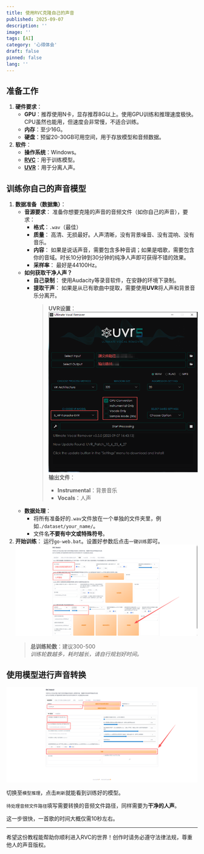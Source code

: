 ```yaml
---
title: 使用RVC克隆自己的声音
published: 2025-09-07
description: ''
image: ''
tags: [AI]
category: '心得体会'
draft: false
pinned: false
lang: ''
---
```


## 准备工作

1. **硬件要求**：
   - **GPU**：推荐使用N卡，显存推荐8G以上。使用GPU训练和推理速度极快。CPU虽然也能用，但速度会非常慢，不适合训练。
   - **内存**：至少16G。
   - **硬盘**：预留20-30GB可用空间，用于存放模型和音频数据。
2. **软件**：
   - **操作系统**：Windows。
   - [**RVC**](https://github.com/RVC-Project/Retrieval-based-Voice-Conversion-WebUI)：用于训练模型。
   - [**UVR**](https://github.com/Anjok07/ultimatevocalremovergui)：用于分离人声。

## 训练你自己的声音模型

1. **数据准备（数据集）**：
   - **音源要求**： 准备你想要克隆的声音的音频文件（如你自己的声音），要求：
     - **格式**：`.wav`（最佳）
     - **质量**： 高清、无损最好。人声清晰，没有背景噪音、没有混响、没有音乐。
     - **内容**： 如果是说话声音，需要包含多种音调；如果是唱歌，需要包含你的音域。时长10分钟到30分钟的纯净人声即可获得不错的效果。
     - **采样率**： 最好是44100Hz。
   - **如何获取干净人声？**
     - **自己录制**： 使用Audacity等录音软件，在安静的环境下录制。
     - **提取干声**： 如果是从已有歌曲中提取，需要使用**UVR**将人声和背景音乐分离开。
       > **UVR设置**：
       > ![](uvr.png)
       > **输出文件**：
       >   - **Instrumental**：背景音乐
       >   - **Vocals**：人声
   - **数据处理**：
     - 将所有准备好的`.wav`文件放在一个单独的文件夹里，例如`./dataset/your_name/`。
     - 文件名**不要有中文或特殊符号**。
2. **开始训练**：
    运行`go-web.bat`。设置好参数后点击`一键训练`即可。
    ![](rvc.png)
    > **总训练轮数**：建议300-500<br>
    > *训练轮数越多，耗时越长，请自行规划好时间。*

## 使用模型进行声音转换

![](rvc_2.png)

切换至`模型推理`，点击`刷新`就能看到训练好的模型。

`待处理音频文件路径`填写需要转换的音频文件路径，同样需要为**干净的人声**。

这一步很快，一首歌的时间大概仅需10秒左右。

---

希望这份教程能帮助你顺利进入RVC的世界！创作时请务必遵守法律法规，尊重他人的声音版权。